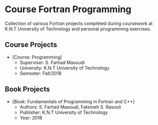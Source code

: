 # Course Fortran Programming

Collection of various Fortran projects completed during coursework at K.N.T University of Technology and personal programming exercises.

## Course Projects
- [Course: Programming]
  * Superviser: S. Farhad Masoudi
  * University: K.N.T University of Technology
  * Semester: Fall/2018

## Book Projects
- [Book: Fundamentals of Programming in Fortran and C++]
  * Authors: S. Farhad Masoudi, Fatemeh S. Rasouli
  * Publisher: K.N.T University of Technology
  * Year: 2018
